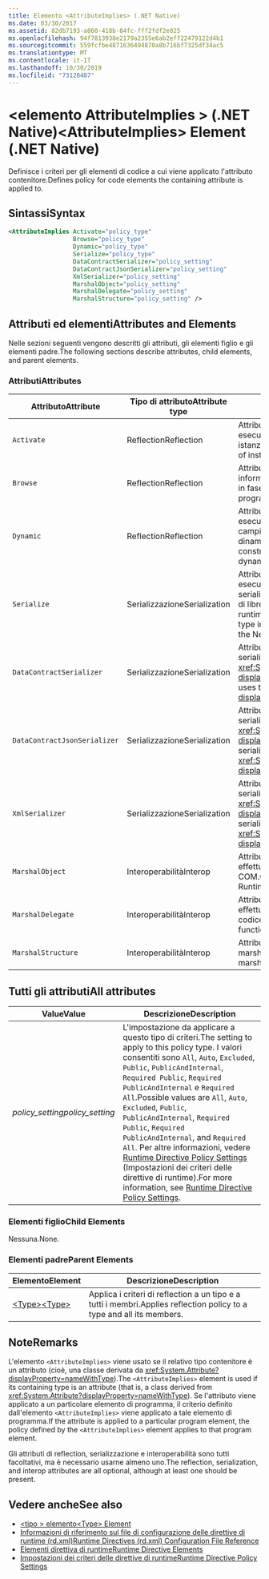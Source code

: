 ```yaml
---
title: Elemento <AttributeImplies> (.NET Native)
ms.date: 03/30/2017
ms.assetid: 82db7193-a860-418b-84fc-fff2fdf2e025
ms.openlocfilehash: 94f7813938e2179a2355e6ab2eff22479122d4b1
ms.sourcegitcommit: 559fcfbe4871636494870a8b716bf7325df34ac5
ms.translationtype: MT
ms.contentlocale: it-IT
ms.lasthandoff: 10/30/2019
ms.locfileid: "73128487"
---
```

# <a name="attributeimplies-element-net-native"></a><span data-ttu-id="359f9-102">\<elemento AttributeImplies > (.NET Native)</span><span class="sxs-lookup"><span data-stu-id="359f9-102">\<AttributeImplies> Element (.NET Native)</span></span>
<span data-ttu-id="359f9-103">Definisce i criteri per gli elementi di codice a cui viene applicato l'attributo contenitore.</span><span class="sxs-lookup"><span data-stu-id="359f9-103">Defines policy for code elements the containing attribute is applied to.</span></span>  
  
## <a name="syntax"></a><span data-ttu-id="359f9-104">Sintassi</span><span class="sxs-lookup"><span data-stu-id="359f9-104">Syntax</span></span>  
  
```xml  
<AttributeImplies Activate="policy_type"  
                  Browse="policy_type"  
                  Dynamic="policy_type"  
                  Serialize="policy_type"   
                  DataContractSerializer="policy_setting"  
                  DataContractJsonSerializer="policy_setting"  
                  XmlSerializer="policy_setting"  
                  MarshalObject="policy_setting"  
                  MarshalDelegate="policy_setting"  
                  MarshalStructure="policy_setting" />  
```  
  
## <a name="attributes-and-elements"></a><span data-ttu-id="359f9-105">Attributi ed elementi</span><span class="sxs-lookup"><span data-stu-id="359f9-105">Attributes and Elements</span></span>  
 <span data-ttu-id="359f9-106">Nelle sezioni seguenti vengono descritti gli attributi, gli elementi figlio e gli elementi padre.</span><span class="sxs-lookup"><span data-stu-id="359f9-106">The following sections describe attributes, child elements, and parent elements.</span></span>  
  
### <a name="attributes"></a><span data-ttu-id="359f9-107">Attributi</span><span class="sxs-lookup"><span data-stu-id="359f9-107">Attributes</span></span>  
  
|<span data-ttu-id="359f9-108">Attributo</span><span class="sxs-lookup"><span data-stu-id="359f9-108">Attribute</span></span>|<span data-ttu-id="359f9-109">Tipo di attributo</span><span class="sxs-lookup"><span data-stu-id="359f9-109">Attribute type</span></span>|<span data-ttu-id="359f9-110">Descrizione</span><span class="sxs-lookup"><span data-stu-id="359f9-110">Description</span></span>|  
|---------------|--------------------|-----------------|  
|`Activate`|<span data-ttu-id="359f9-111">Reflection</span><span class="sxs-lookup"><span data-stu-id="359f9-111">Reflection</span></span>|<span data-ttu-id="359f9-112">Attributo facoltativo.</span><span class="sxs-lookup"><span data-stu-id="359f9-112">Optional attribute.</span></span> <span data-ttu-id="359f9-113">Controlla l'accesso in fase di esecuzione ai costruttori per abilitare l'attivazione di istanze.</span><span class="sxs-lookup"><span data-stu-id="359f9-113">Controls runtime access to constructors to enable activation of instances.</span></span>|  
|`Browse`|<span data-ttu-id="359f9-114">Reflection</span><span class="sxs-lookup"><span data-stu-id="359f9-114">Reflection</span></span>|<span data-ttu-id="359f9-115">Attributo facoltativo.</span><span class="sxs-lookup"><span data-stu-id="359f9-115">Optional attribute.</span></span> <span data-ttu-id="359f9-116">Controlla le query per le informazioni sugli elementi di programma, ma non abilita l'accesso in fase di esecuzione.</span><span class="sxs-lookup"><span data-stu-id="359f9-116">Controls querying for information about program elements, but does not enable any runtime access.</span></span>|  
|`Dynamic`|<span data-ttu-id="359f9-117">Reflection</span><span class="sxs-lookup"><span data-stu-id="359f9-117">Reflection</span></span>|<span data-ttu-id="359f9-118">Attributo facoltativo.</span><span class="sxs-lookup"><span data-stu-id="359f9-118">Optional attribute.</span></span> <span data-ttu-id="359f9-119">Controlla l'accesso in fase di esecuzione a tutti i membri dei tipi, inclusi costruttori, metodi, campi, proprietà ed eventi, per abilitare la programmazione dinamica.</span><span class="sxs-lookup"><span data-stu-id="359f9-119">Controls runtime access to all type members, including constructors, methods, fields, properties, and events, to enable dynamic programming.</span></span>|  
|`Serialize`|<span data-ttu-id="359f9-120">Serializzazione</span><span class="sxs-lookup"><span data-stu-id="359f9-120">Serialization</span></span>|<span data-ttu-id="359f9-121">Attributo facoltativo.</span><span class="sxs-lookup"><span data-stu-id="359f9-121">Optional attribute.</span></span> <span data-ttu-id="359f9-122">Controlla l'accesso in fase di esecuzione a costruttori, campi e proprietà per abilitare la serializzazione e la deserializzazione delle istanze del tipo da parte di librerie quali il serializzatore JSON di Newtonsoft.</span><span class="sxs-lookup"><span data-stu-id="359f9-122">Controls runtime access to constructors, fields, and properties, to enable type instances to be serialized and deserialized by libraries such as the Newtonsoft JSON serializer.</span></span>|  
|`DataContractSerializer`|<span data-ttu-id="359f9-123">Serializzazione</span><span class="sxs-lookup"><span data-stu-id="359f9-123">Serialization</span></span>|<span data-ttu-id="359f9-124">Attributo facoltativo.</span><span class="sxs-lookup"><span data-stu-id="359f9-124">Optional attribute.</span></span> <span data-ttu-id="359f9-125">Controlla i criteri per la serializzazione che usano la classe <xref:System.Runtime.Serialization.DataContractSerializer?displayProperty=nameWithType>.</span><span class="sxs-lookup"><span data-stu-id="359f9-125">Controls policy for serialization that uses the <xref:System.Runtime.Serialization.DataContractSerializer?displayProperty=nameWithType> class.</span></span>|  
|`DataContractJsonSerializer`|<span data-ttu-id="359f9-126">Serializzazione</span><span class="sxs-lookup"><span data-stu-id="359f9-126">Serialization</span></span>|<span data-ttu-id="359f9-127">Attributo facoltativo.</span><span class="sxs-lookup"><span data-stu-id="359f9-127">Optional attribute.</span></span> <span data-ttu-id="359f9-128">Controlla i criteri per la serializzazione JSON che usano la classe <xref:System.Runtime.Serialization.Json.DataContractJsonSerializer?displayProperty=nameWithType>.</span><span class="sxs-lookup"><span data-stu-id="359f9-128">Controls policy for JSON serialization that uses the <xref:System.Runtime.Serialization.Json.DataContractJsonSerializer?displayProperty=nameWithType> class.</span></span>|  
|`XmlSerializer`|<span data-ttu-id="359f9-129">Serializzazione</span><span class="sxs-lookup"><span data-stu-id="359f9-129">Serialization</span></span>|<span data-ttu-id="359f9-130">Attributo facoltativo.</span><span class="sxs-lookup"><span data-stu-id="359f9-130">Optional attribute.</span></span> <span data-ttu-id="359f9-131">Controlla i criteri per la serializzazione XML che usano la classe <xref:System.Xml.Serialization.XmlSerializer?displayProperty=nameWithType>.</span><span class="sxs-lookup"><span data-stu-id="359f9-131">Controls policy for XML serialization that uses the <xref:System.Xml.Serialization.XmlSerializer?displayProperty=nameWithType> class.</span></span>|  
|`MarshalObject`|<span data-ttu-id="359f9-132">Interoperabilità</span><span class="sxs-lookup"><span data-stu-id="359f9-132">Interop</span></span>|<span data-ttu-id="359f9-133">Attributo facoltativo.</span><span class="sxs-lookup"><span data-stu-id="359f9-133">Optional attribute.</span></span> <span data-ttu-id="359f9-134">Controlla i criteri per effettuare il marshalling dei tipi di riferimento a Windows Runtime e COM.</span><span class="sxs-lookup"><span data-stu-id="359f9-134">Controls policy for marshaling reference types to Windows Runtime and COM.</span></span>|  
|`MarshalDelegate`|<span data-ttu-id="359f9-135">Interoperabilità</span><span class="sxs-lookup"><span data-stu-id="359f9-135">Interop</span></span>|<span data-ttu-id="359f9-136">Attributo facoltativo.</span><span class="sxs-lookup"><span data-stu-id="359f9-136">Optional attribute.</span></span> <span data-ttu-id="359f9-137">Controlla i criteri per effettuare il marshalling dei tipi delegati come puntatori a funzioni al codice nativo.</span><span class="sxs-lookup"><span data-stu-id="359f9-137">Controls policy for marshaling delegate types as function pointers to native code.</span></span>|  
|`MarshalStructure`|<span data-ttu-id="359f9-138">Interoperabilità</span><span class="sxs-lookup"><span data-stu-id="359f9-138">Interop</span></span>|<span data-ttu-id="359f9-139">Attributo facoltativo.</span><span class="sxs-lookup"><span data-stu-id="359f9-139">Optional attribute.</span></span> <span data-ttu-id="359f9-140">Controlla i criteri per il marshalling dei tipi di valore al codice nativo.</span><span class="sxs-lookup"><span data-stu-id="359f9-140">Controls policy for marshaling value types to native code.</span></span>|  
  
## <a name="all-attributes"></a><span data-ttu-id="359f9-141">Tutti gli attributi</span><span class="sxs-lookup"><span data-stu-id="359f9-141">All attributes</span></span>  
  
|<span data-ttu-id="359f9-142">Value</span><span class="sxs-lookup"><span data-stu-id="359f9-142">Value</span></span>|<span data-ttu-id="359f9-143">Descrizione</span><span class="sxs-lookup"><span data-stu-id="359f9-143">Description</span></span>|  
|-----------|-----------------|  
|<span data-ttu-id="359f9-144">*policy_setting*</span><span class="sxs-lookup"><span data-stu-id="359f9-144">*policy_setting*</span></span>|<span data-ttu-id="359f9-145">L'impostazione da applicare a questo tipo di criteri.</span><span class="sxs-lookup"><span data-stu-id="359f9-145">The setting to apply to this policy type.</span></span> <span data-ttu-id="359f9-146">I valori consentiti sono `All`, `Auto`, `Excluded`, `Public`, `PublicAndInternal`, `Required Public`, `Required PublicAndInternal` e `Required All`.</span><span class="sxs-lookup"><span data-stu-id="359f9-146">Possible values are `All`, `Auto`, `Excluded`, `Public`, `PublicAndInternal`, `Required Public`, `Required PublicAndInternal`, and `Required All`.</span></span> <span data-ttu-id="359f9-147">Per altre informazioni, vedere [Runtime Directive Policy Settings](runtime-directive-policy-settings.md) (Impostazioni dei criteri delle direttive di runtime).</span><span class="sxs-lookup"><span data-stu-id="359f9-147">For more information, see [Runtime Directive Policy Settings](runtime-directive-policy-settings.md).</span></span>|  
  
### <a name="child-elements"></a><span data-ttu-id="359f9-148">Elementi figlio</span><span class="sxs-lookup"><span data-stu-id="359f9-148">Child Elements</span></span>  
 <span data-ttu-id="359f9-149">Nessuna.</span><span class="sxs-lookup"><span data-stu-id="359f9-149">None.</span></span>  
  
### <a name="parent-elements"></a><span data-ttu-id="359f9-150">Elementi padre</span><span class="sxs-lookup"><span data-stu-id="359f9-150">Parent Elements</span></span>  
  
|<span data-ttu-id="359f9-151">Elemento</span><span class="sxs-lookup"><span data-stu-id="359f9-151">Element</span></span>|<span data-ttu-id="359f9-152">Descrizione</span><span class="sxs-lookup"><span data-stu-id="359f9-152">Description</span></span>|  
|-------------|-----------------|  
|[<span data-ttu-id="359f9-153">\<Type></span><span class="sxs-lookup"><span data-stu-id="359f9-153">\<Type></span></span>](type-element-net-native.md)|<span data-ttu-id="359f9-154">Applica i criteri di reflection a un tipo e a tutti i membri.</span><span class="sxs-lookup"><span data-stu-id="359f9-154">Applies reflection policy to a type and all its members.</span></span>|  
  
## <a name="remarks"></a><span data-ttu-id="359f9-155">Note</span><span class="sxs-lookup"><span data-stu-id="359f9-155">Remarks</span></span>  
 <span data-ttu-id="359f9-156">L'elemento `<AttributeImplies>` viene usato se il relativo tipo contenitore è un attributo (cioè, una classe derivata da <xref:System.Attribute?displayProperty=nameWithType>).</span><span class="sxs-lookup"><span data-stu-id="359f9-156">The `<AttributeImplies>` element is used if its containing type is an attribute (that is, a class derived from <xref:System.Attribute?displayProperty=nameWithType>).</span></span> <span data-ttu-id="359f9-157">Se l'attributo viene applicato a un particolare elemento di programma, il criterio definito dall'elemento `<AttributeImplies>` viene applicato a tale elemento di programma.</span><span class="sxs-lookup"><span data-stu-id="359f9-157">If the attribute is applied to a particular program element, the policy defined by the `<AttributeImplies>` element applies to that program element.</span></span>  
  
 <span data-ttu-id="359f9-158">Gli attributi di reflection, serializzazione e interoperabilità sono tutti facoltativi, ma è necessario usarne almeno uno.</span><span class="sxs-lookup"><span data-stu-id="359f9-158">The reflection, serialization, and interop attributes are all optional, although at least one should be present.</span></span>  
  
## <a name="see-also"></a><span data-ttu-id="359f9-159">Vedere anche</span><span class="sxs-lookup"><span data-stu-id="359f9-159">See also</span></span>

- [<span data-ttu-id="359f9-160">\<tipo > elemento</span><span class="sxs-lookup"><span data-stu-id="359f9-160">\<Type> Element</span></span>](type-element-net-native.md)
- [<span data-ttu-id="359f9-161">Informazioni di riferimento sul file di configurazione delle direttive di runtime (rd.xml)</span><span class="sxs-lookup"><span data-stu-id="359f9-161">Runtime Directives (rd.xml) Configuration File Reference</span></span>](runtime-directives-rd-xml-configuration-file-reference.md)
- [<span data-ttu-id="359f9-162">Elementi direttiva di runtime</span><span class="sxs-lookup"><span data-stu-id="359f9-162">Runtime Directive Elements</span></span>](runtime-directive-elements.md)
- [<span data-ttu-id="359f9-163">Impostazioni dei criteri delle direttive di runtime</span><span class="sxs-lookup"><span data-stu-id="359f9-163">Runtime Directive Policy Settings</span></span>](runtime-directive-policy-settings.md)
